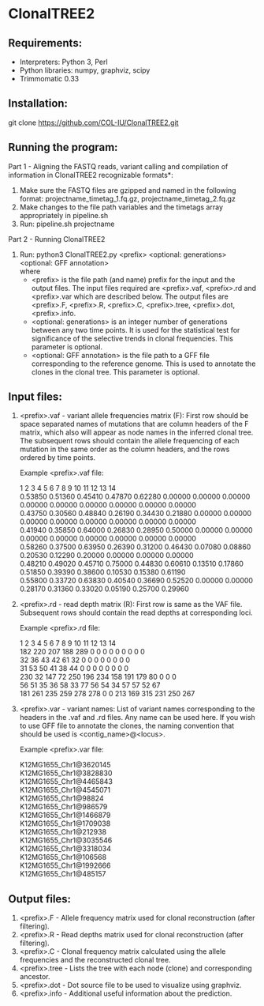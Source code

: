 # ClonalTREE2

## Requirements:
- Interpreters: Python 3, Perl
- Python libraries: numpy, graphviz, scipy
- Trimmomatic 0.33

## Installation: 
git clone https://github.com/COL-IU/ClonalTREE2.git

## Running the program: 

Part 1 - Aligning the FASTQ reads, variant calling and compilation of information in ClonalTREE2 recognizable formats*:
1) Make sure the FASTQ files are gzipped and named in the following format: projectname_timetag_1.fq.gz, projectname_timetag_2.fq.gz
2) Make changes to the file path variables and the timetags array appropriately in pipeline.sh
3) Run: pipeline.sh projectname

Part 2 - Running ClonalTREE2
1) Run: python3 ClonalTREE2.py \<prefix\> \<optional: generations\> \<optional: GFF annotation\>\
    where
    - \<prefix\> is the file path (and name) prefix for the input and the output files. The input files required are \<prefix\>.vaf, \<prefix\>.rd and \<prefix\>.var which are described below. The output files are \<prefix\>.F, \<prefix\>.R, \<prefix\>.C, \<prefix\>.tree, \<prefix\>.dot, \<prefix\>.info.
    - \<optional: generations\> is an integer number of generations between any two time points. It is used for the statistical test for significance of the selective trends in clonal frequencies. This parameter is optional.
    - \<optional: GFF annotation\> is the file path to a GFF file corresponding to the reference genome. This is used to annotate the clones in the clonal tree. This parameter is optional.
  
## Input files:
1) \<prefix\>.vaf - variant allele frequencies matrix (F): First row should be space separated names of mutations that are column headers of the F matrix, which also will appear as node names in the inferred clonal tree. The subsequent rows should contain the allele frequencing of each mutation in the same order as the column headers, and the rows ordered by time points. 

    Example \<prefix\>.vaf file:

    1	2	3	4	5	6	7	8	9	10	11	12	13	14\
    0.53850	0.51360	0.45410	0.47870	0.62280	0.00000	0.00000	0.00000	0.00000	0.00000	0.00000	0.00000	0.00000	0.00000\
    0.43750	0.30560	0.48840	0.26190	0.34430	0.21880	0.00000	0.00000	0.00000	0.00000	0.00000	0.00000	0.00000	0.00000\
    0.41940	0.35850	0.64000	0.26830	0.28950	0.50000	0.00000	0.00000	0.00000	0.00000	0.00000	0.00000	0.00000	0.00000\
    0.58260	0.37500	0.63950	0.26390	0.31200	0.46430	0.07080	0.08860	0.20530	0.12290	0.20000	0.00000	0.00000	0.00000\
    0.48210	0.49020	0.45710	0.75000	0.44830	0.60610	0.13510	0.17860	0.51850	0.39390	0.38600	0.10530	0.15380	0.61190\
    0.55800	0.33720	0.63830	0.40540	0.36690	0.52520	0.00000	0.00000	0.28170	0.31360	0.33020	0.05190	0.25700	0.29960

2) \<prefix\>.rd - read depth matrix (R): First row is same as the VAF file. Subsequent rows should contain the read depths at corresponding loci. 

    Example \<prefix\>.rd file:

    1	2	3	4	5	6	7	8	9	10	11	12	13	14\
    182	220	207	188	289	0	0	0	0	0	0	0	0	0\
    32	36	43	42	61	32	0	0	0	0	0	0	0	0\
    31	53	50	41	38	44	0	0	0	0	0	0	0	0\
    230	32	147	72	250	196	234	158	191	179	80	0	0	0\
    56	51	35	36	58	33	77	56	54	34	57	57	52	67\
    181	261	235	259	278	278	0	0	213	169	315	231	250	267

3) \<prefix\>.var - variant names: List of variant names corresponding to the headers in the .vaf and .rd files. Any name can be used here. If you wish to use GFF file to annotate the clones, the naming convention that should be used is \<contig_name\>@\<locus\>. 

    Example \<prefix\>.var file:

    K12MG1655_Chr1@3620145\
    K12MG1655_Chr1@3828830\
    K12MG1655_Chr1@4465843\
    K12MG1655_Chr1@4545071\
    K12MG1655_Chr1@98824\
    K12MG1655_Chr1@986579\
    K12MG1655_Chr1@1466879\
    K12MG1655_Chr1@1709038\
    K12MG1655_Chr1@212938\
    K12MG1655_Chr1@3035546\
    K12MG1655_Chr1@3318034\
    K12MG1655_Chr1@106568\
    K12MG1655_Chr1@1992666\
    K12MG1655_Chr1@485157

## Output files:
1) \<prefix\>.F - Allele frequency matrix used for clonal reconstruction (after filtering).  
2) \<prefix\>.R - Read depths matrix used for clonal reconstruction (after filtering).
3) \<prefix\>.C - Clonal frequency matrix calculated using the allele frequencies and the reconstructed clonal tree. 
4) \<prefix\>.tree - Lists the tree with each node (clone) and corresponding ancestor. 
5) \<prefix\>.dot - Dot source file to be used to visualize using graphviz.
6) \<prefix\>.info - Additional useful information about the prediction. 
